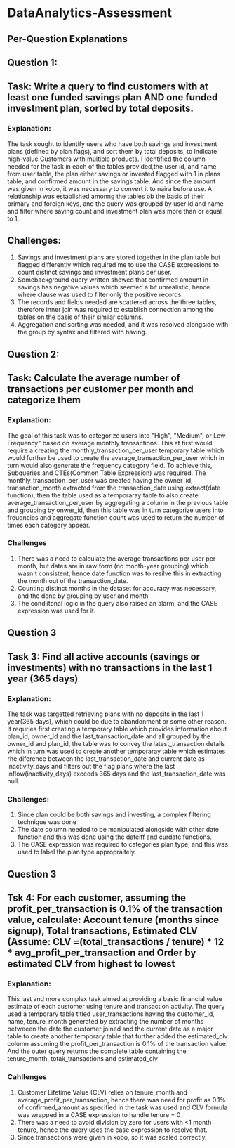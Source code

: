 # DataAnalytics-Assessment
## Per-Question Explanations

## Question 1: 
## Task: Write a query to find customers with at least one funded savings plan AND one funded investment plan, sorted by total deposits.

### Explanation:
The task sought to identify users who have both savings and investment plans (defined by plan flags), and sort them by total deposits, to indicate high-value Customers with multiple products. I identified the column needed for the task in each of the tables provided,the user id, and name from user table, the plan either savings or invested flagged with 1 in plans table, and confirmed amount in the savings table. And since the amount was given in kobo, it was necessary to convert it to naira before use. A relationship was established amonng the tables ob the basis of their primary and foreign keys, and the query was grouped by user id and name and filter where saving count and investment plan was more than or equal to 1.

## Challenges:

1. Savings and investment plans are stored together in the plan table but flagged differently which required me to use the CASE expressions to count distinct savings and investment plans per user.
2. Somebackground query written showed that confirmed amount in savings has negative values which seemed a bit unrealistic, hence where clause was used to filter only the positive records.
3. The records and fields needed are scattered across the three tables, therefore inner join was required to establish connection among the tables on the basis of their similar columns.
4. Aggregation and sorting was needed, and it was resolved alongside with the group by syntax and filtered with having.


## Question 2: 
## Task:  Calculate the average number of transactions per customer per month and categorize them

### Explanation:
The goal of this task was to categorize users into "High", "Medium", or Low Frequency" based on average monthly transactions. This at first would require a creating the monthly_transaction_per_user temporary table which would further be used to create the average_transaction_per_user which in turn would also generate the frequency category field. To achieve this, Subqueries and CTEs(Common Table Expression) was required. The monthly_transaction_per_user was created having the owner_id, transaction_month extracted from the transaction_date using extract(date function), then the table used as a temporaray table to also create average_transaction_per_user by aggregating a column in the previous table and grouping by onwer_id, then this table was in turn categorize users into freuqncies and aggregate function count was used to return the number of times each category appear.

### Challenges
1. There was a need to calculate the average transactions per user per month, but dates are in raw form (no month-year grouping) which wasn't consistent, hence date function was to resilve this in extracting the month out of the transaction_date.
2. Counting distinct months in the dataset for accuracy was necessary, and the done by grouping by user and month
3. The condiitonal logic in the query also raised an alarm, and the CASE expression was used for it.

## Question 3
## Task 3:  Find all active accounts (savings or investments) with no transactions in the last 1 year (365 days) 

### Explanation:
The task was targetted retrieving plans with no deposits in the last 1 year(365 days), which could be due to abandonment or some other reason. It requries first creating a temporary table which provides information about plan_id, owner_id and the last_transaction_date and all grouped by the owner_id and plan_id, the table was to convey the latest_transaction details which in turn was used to create another temporaray table which estimates rhe diference between the last_transaction_date and current date as inactivity_days and filters out the flag plans where the last inflow(inactivity_days) exceeds 365 days and the last_transaction_date was null.

### Challenges:
1. Since plan could be both savings and investing,  a complex filtering technique was done
2. The date column needed to be manipulated alongside with other date function and this was done using the dateiff and curdate functions.
3. The CASE expression was required to categories plan type, and this was used to label the plan type appropraitely.

 ## Question 3
 ## Tsk 4: For each customer, assuming the profit_per_transaction is 0.1% of the transaction value, calculate: Account tenure (months since signup), Total transactions, Estimated CLV (Assume: CLV =(total_transactions / tenure) * 12 * avg_profit_per_transaction and Order by estimated CLV from highest to lowest

### Explanation:
This last and more complex task aimed at providing a basic financial value estimate of each customer using tenure and transaction activity. The query used a temporary table titled user_transactions having the customer_id, name, tenure_month generated by extracting the number of months betweeen the date the customer joined and the current date as a major table to create another temporary table that further added the estimated_clv column assuming the profit_per_transaction is 0.1% of the transaction value. And the outer query returns the complete table containing the tenure_month, totak_transactions and estimated_clv 


### Cahllenges
1. Customer Lifetime Value (CLV) relies on tenure_month and average_profit_per_transaction, hence there was need for profit as 0.1% of confirmed_amount as specified in the task was used and CLV formula was wrapped in a CASE expression to handle tenure = 0
2. There was a need to avoid division by zero for users with <1 month tenure, hence the query uses the case expression to resolve that.
3. Since transactions were given in kobo, so it was scaled correctly.
 

